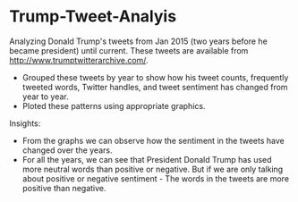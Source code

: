 # Trump-Tweet-Analyis

Analyzing Donald Trump's tweets from Jan 2015 (two years before he became president) until current. These tweets are available from http://www.trumptwitterarchive.com/. 

- Grouped these tweets by year to show how his tweet counts, frequently tweeted words, Twitter handles, and tweet sentiment has changed from year to year. 
- Ploted these patterns using appropriate graphics.

Insights:

- From the graphs we can observe how the sentiment in the tweets have changed over the years. 
- For all the years, we can see that President Donald Trump has used more neutral words than positive or negative. But if we are only talking about positive or negative sentiment - The words in the tweets are more positive than negative.
